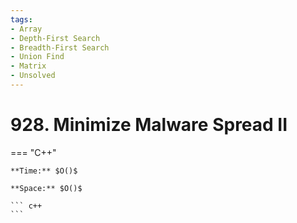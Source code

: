 ```yaml
---
tags:
- Array
- Depth-First Search
- Breadth-First Search
- Union Find
- Matrix
- Unsolved
---
```



# 928. Minimize Malware Spread II

=== "C++"

    **Time:** $O()$

    **Space:** $O()$

    ``` c++
    ```